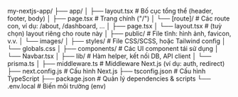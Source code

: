 my-nextjs-app/
├── app/
│ ├── layout.tsx # Bố cục tổng thể (header, footer, body)
│ ├── page.tsx # Trang chính ("/")
│ └── [route]/ # Các route con, ví dụ: /about, /dashboard, ...
│ ├── page.tsx
│ └── layout.tsx # (tuỳ chọn) layout riêng cho route này
│
├── public/ # File tĩnh: hình ảnh, favicon, v.v.
│ └── images/
│
├── styles/ # File CSS/SCSS, hoặc Tailwind config
│ └── globals.css
│
├── components/ # Các UI component tái sử dụng
│ └── Navbar.tsx
│
├── lib/ # Hàm helper, kết nối DB, API client
│ └── prisma.ts
│
├── middleware.ts # Middleware Next.js (ví dụ: auth, redirect)
├── next.config.js # Cấu hình Next.js
├── tsconfig.json # Cấu hình TypeScript
├── package.json # Quản lý dependencies & scripts
└── .env.local # Biến môi trường (env)
